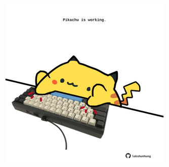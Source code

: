 <!-- built at 30/08/2025, 13:04:49 UTC -->
<p align="center">
  <img width="500" height="500" src="./ReadmeImage.svg">
</p>
